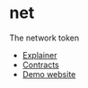 # net
The network token

- [Explainer](https://github.com/hazae41/net/blob/main/rfc/TOKEN.md)
- [Contracts](https://github.com/hazae41/net/tree/main/contracts)
- [Demo website](https://github.com/hazae41/example-net-website)
